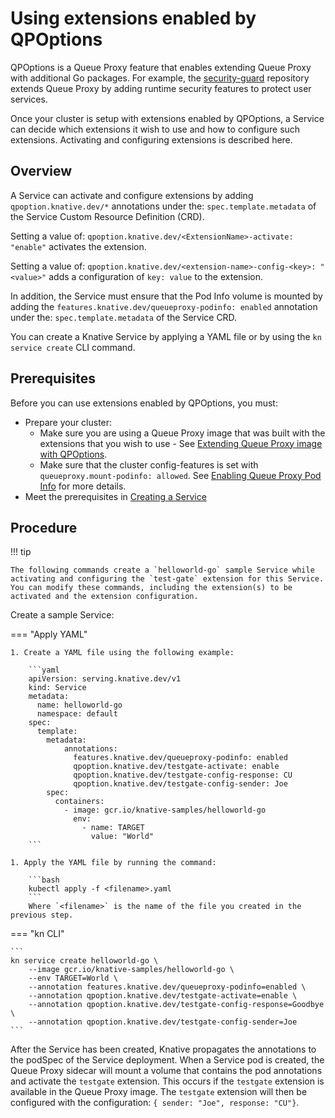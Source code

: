 # Using extensions enabled by QPOptions

QPOptions is a Queue Proxy feature that enables extending Queue Proxy with additional Go packages. For example, the [security-guard](https://knative.dev/security-guard#section-readme) repository extends Queue Proxy by adding runtime security features to protect user services.

Once your cluster is setup with extensions enabled by QPOptions, a Service can decide which extensions it wish to use and how to configure such extensions. Activating and configuring extensions is described here.

## Overview

A Service can activate and configure extensions by adding `qpoption.knative.dev/*` annotations under the: `spec.template.metadata` of the Service Custom Resource Definition (CRD).

Setting a value of: `qpoption.knative.dev/<ExtensionName>-activate: "enable"` activates the extension.

Setting a value of: `qpoption.knative.dev/<extension-name>-config-<key>: "<value>"` adds a configuration of `key: value` to the extension.

In addition, the Service must ensure that the Pod Info volume is mounted by adding the `features.knative.dev/queueproxy-podinfo: enabled` annotation under the: `spec.template.metadata` of the Service CRD.

You can create a Knative Service by applying a YAML file or by using the `kn service create` CLI command.

## Prerequisites

Before you can use extensions enabled by QPOptions, you must:

- Prepare your cluster:
  - Make sure you are using a Queue Proxy image that was built with the extensions that you wish to use - See [Extending Queue Proxy image with QPOptions](../queue-extensions.md).
  - Make sure that the cluster config-features is set with `queueproxy.mount-podinfo: allowed`. See [Enabling Queue Proxy Pod Info](../configuration/feature-flags.md#queue-proxy-pod-info) for more details.
- Meet the prerequisites in [Creating a Service](./creating-services.md)

## Procedure

!!! tip

    The following commands create a `helloworld-go` sample Service while activating and configuring the `test-gate` extension for this Service. You can modify these commands, including the extension(s) to be activated and the extension configuration.

Create a sample Service:


=== "Apply YAML"

    1. Create a YAML file using the following example:

        ```yaml
        apiVersion: serving.knative.dev/v1
        kind: Service
        metadata:
          name: helloworld-go
          namespace: default
        spec:
          template:
            metadata:
                annotations:
                  features.knative.dev/queueproxy-podinfo: enabled
                  qpoption.knative.dev/testgate-activate: enable
                  qpoption.knative.dev/testgate-config-response: CU
                  qpoption.knative.dev/testgate-config-sender: Joe
            spec:
              containers:
                - image: gcr.io/knative-samples/helloworld-go
                  env:
                    - name: TARGET
                      value: "World"
        ```

    1. Apply the YAML file by running the command:

        ```bash
        kubectl apply -f <filename>.yaml
        ```
        Where `<filename>` is the name of the file you created in the previous step.

=== "kn CLI"

    ```
    kn service create helloworld-go \
        --image gcr.io/knative-samples/helloworld-go \
        --env TARGET=World \
        --annotation features.knative.dev/queueproxy-podinfo=enabled \
        --annotation qpoption.knative.dev/testgate-activate=enable \
        --annotation qpoption.knative.dev/testgate-config-response=Goodbye \
        --annotation qpoption.knative.dev/testgate-config-sender=Joe
    ```

After the Service has been created, Knative propagates the annotations to the podSpec of the Service deployment. When a Service pod is created, the Queue Proxy sidecar will mount a volume that contains the pod annotations and activate the `testgate` extension. This occurs if the `testgate` extension is available in the Queue Proxy image. The `testgate` extension will then be configured with the configuration: `{ sender: "Joe", response: "CU"}`.
